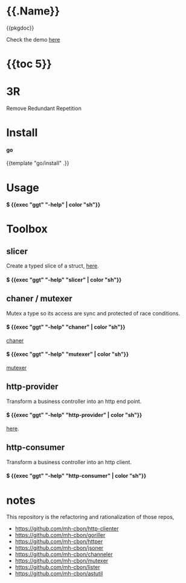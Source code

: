 # {{.Name}}

{{pkgdoc}}

Check the demo [here](https://github.com/mh-cbon/ggt/tree/master/ademo)

# {{toc 5}}

# 3R

Remove Redundant Repetition

# Install

#### go
{{template "go/install" .}}

# Usage

#### $ {{exec "ggt" "-help" | color "sh"}}

# Toolbox

## slicer

Create a typed slice of a struct, [here](https://github.com/mh-cbon/ggt/tree/master/slicer).

#### $ {{exec "ggt" "-help" "slicer" | color "sh"}}

## chaner / mutexer

Mutex a type so its access are sync and protected of race conditions.

#### $ {{exec "ggt" "-help" "chaner" | color "sh"}}

[chaner](https://github.com/mh-cbon/ggt/tree/master/chaner)

#### $ {{exec "ggt" "-help" "mutexer" | color "sh"}}

[mutexer](https://github.com/mh-cbon/ggt/tree/master/mutexer)

## http-provider

Transform a business controller into an http end point.

#### $ {{exec "ggt" "-help" "http-provider" | color "sh"}}

[here](https://github.com/mh-cbon/ggt/tree/master/http-provider).

## http-consumer

Transform a business controller into an http client.

#### $ {{exec "ggt" "-help" "http-consumer" | color "sh"}}


# notes

This repository is the refactoring and rationalization of those repos,

- https://github.com/mh-cbon/http-clienter
- https://github.com/mh-cbon/goriller
- https://github.com/mh-cbon/httper
- https://github.com/mh-cbon/jsoner
- https://github.com/mh-cbon/channeler
- https://github.com/mh-cbon/mutexer
- https://github.com/mh-cbon/lister
- https://github.com/mh-cbon/astutil
